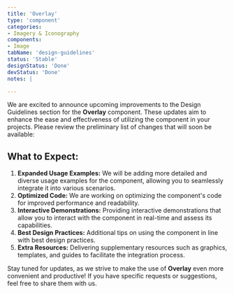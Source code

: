 ```yaml
---
title: 'Overlay'
type: 'component'
categories:
- Imagery & Iconography
components:
- Image
tabName: 'design-guidelines'
status: 'Stable'
designStatus: 'Done'
devStatus: 'Done'
notes: |

---
```


<p>We are excited to announce upcoming improvements to the Design Guidelines section for the <strong>Overlay</strong> component.
These updates aim to enhance the ease and effectiveness of utilizing the component in your projects.
Please review the preliminary list of changes that will soon be available:</p>

<h2>What to Expect:</h2>

<ol>
  <li><strong>Expanded Usage Examples:</strong> We will be adding more detailed and diverse usage examples for the component, allowing you to seamlessly integrate it into various scenarios.</li>

  <li><strong>Optimized Code:</strong> We are working on optimizing the component's code for improved performance and readability.</li>

  <li><strong>Interactive Demonstrations:</strong> Providing interactive demonstrations that allow you to interact with the component in real-time and assess its capabilities.</li>

  <li><strong>Best Design Practices:</strong> Additional tips on using the component in line with best design practices.</li>

  <li><strong>Extra Resources:</strong> Delivering supplementary resources such as graphics, templates, and guides to facilitate the integration process.</li>
</ol>

<p>Stay tuned for updates, as we strive to make the use of <strong>Overlay</strong> even more convenient and productive! If you have specific requests or suggestions, feel free to share them with us.</p>
